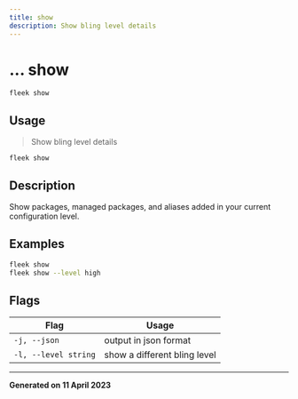 ```yaml
---
title: show
description: Show bling level details
---
```


# ... show
`fleek show`

## Usage
> Show bling level details

```shell
fleek show
```

## Description


Show packages, managed packages, and aliases added in your current configuration level.

## Examples

```bash
fleek show
fleek show --level high

```

## Flags
|Flag|Usage|
|----|-----|
|`-j, --json`|output in json format|
|`-l, --level string`|show a different bling level|


---
**Generated on 11 April 2023**
